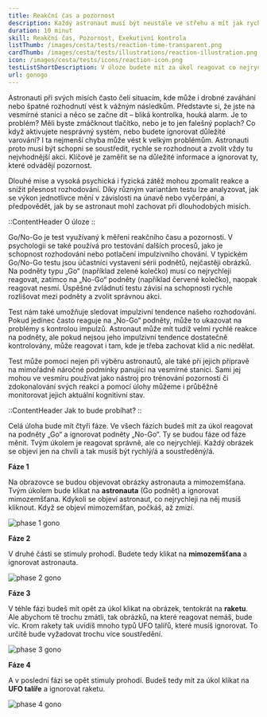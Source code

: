 ```yaml
---
title: Reakční čas a pozornost
description: Každý astronaut musí být neustále ve střehu a mít jak rychlé reakce, tak i reagovat správně
duration: 10 minut
skill: Reakční čas, Pozornost, Exekutivní kontrola
listThumb: /images/cesta/tests/reaction-time-transparent.png
cardThumb: /images/cesta/tests/illustrations/reaction-illustration.png
icon: /images/cesta/tests/icons/reaction-icon.png
testListShortDescription: V úloze budete mít za úkol reagovat co nejrychleji na série obrázků a zároveň muset ignorovat jiné.
url: gonogo
---
```


Astronauti při svých misích často čelí situacím, kde může i drobné zaváhání nebo špatné rozhodnutí vést k vážným následkům. Představte si, že jste na vesmírné stanici a něco se začne dít – bliká kontrolka, houká alarm. Je to problém? Měli byste zmáčknout tlačítko, nebo je to jen falešný poplach? Co když aktivujete nesprávný systém, nebo budete ignorovat důležité varování? I ta nejmenší chyba může vést k velkým problémům. Astronauti proto musí být schopni se soustředit, rychle se rozhodnout a zvolit vždy tu nejvhodnější akci. Klíčové je zaměřit se na důležité informace a ignorovat ty, které odvádějí pozornost.

Dlouhé mise a vysoká psychická i fyzická zátěž mohou zpomalit reakce a snížit přesnost rozhodování. Díky různým variantám testu lze analyzovat, jak se výkon jednotlivce mění v závislosti na únavě nebo vyčerpání, a předpovědět, jak by se astronaut mohl zachovat při dlouhodobých misích.

::ContentHeader
O úloze
::

Go/No-Go je test využívaný k měření reakčního času a pozornosti. V psychologii se také používá pro testování dalších procesů, jako je schopnost rozhodování nebo potlačení impulzivního chování. V typickém Go/No-Go testu jsou účastníci vystaveni sérii podnětů, nejčastěji obrázků. Na podněty typu „Go“ (například zelené kolečko) musí co nejrychleji reagovat, zatímco na „No-Go“ podněty (například červené kolečko), naopak reagovat nesmí. Úspěšné zvládnutí testu závisí na schopnosti rychle rozlišovat mezi podněty a zvolit správnou akci. 

Test nám také umožňuje sledovat impulzivní tendence našeho rozhodování. Pokud jedinec často reaguje na „No-Go“ podněty, může to ukazovat na problémy s kontrolou impulzů. Astronaut může mít tudíž velmi rychlé reakce na podněty, ale pokud nejsou jeho impulzivní tendence dostatečně kontrolovány, může reagovat i tam, kde je třeba zachovat klid a nic nedělat.

Test může pomoci nejen při výběru astronautů, ale také při jejich přípravě na mimořádně náročné podmínky panující na vesmírné stanici. Sami jej mohou ve vesmíru používat jako nástroj pro trénování pozornosti či zdokonalování svých reakcí a pomocí úlohy můžeme i průběžně monitorovat jejich aktuální kognitivní stav.

::ContentHeader
Jak to bude probíhat?
::

Celá úloha bude mít čtyři fáze. Ve všech fázích budeš mít za úkol reagovat na podněty „Go“ a ignorovat podněty „No-Go“. Ty se budou fáze od fáze měnit. Tvým úkolem je reagovat správně, ale co nejrychleji. Každý obrázek se objeví jen na chvíli a tak musíš být rychlý/á a soustředěný/á.

**Fáze 1**

Na obrazovce se budou objevovat obrázky astronauta a mimozemšťana. Tvým úkolem bude klikat na **astronauta** (Go podnět) a ignorovat mimozemšťana. Kdykoli se objeví astronaut, co nejrychleji na něj musíš kliknout. Když se objeví mimozemšťan, počkáš, až zmizí.

![phase 1 gono](/images/tutorials/gonogo/gonogo-astronaut-go-tutorial.png)

**Fáze 2**

V druhé části se stimuly prohodí. Budete tedy klikat na **mimozemšťana** a ignorovat astronauta. 

![phase 2 gono](/images/tutorials/gonogo/gonogo-alien-go-tutorial.png)

**Fáze 3**

V téhle fázi budeš mít opět za úkol klikat na obrázek, tentokrát na **raketu**. Ale abychom tě trochu zmátli, tak obrázků, na které reagovat nemáš, bude víc. Krom rakety tak uvidíš mnoho typů UFO talířů, které musíš ignorovat. To určitě bude vyžadovat trochu více soustředění.

![phase 3 gono](/images/tutorials/gonogo/gonogo-rocket-go-tutorial.png)

**Fáze 4**

A v poslední fázi se opět stimuly prohodí. Budeš tedy mít za úkol klikat na **UFO talíře** a ignorovat raketu.

![phase 4 gono](/images/tutorials/gonogo/gonogo-ufo-go-tutorial.png)
